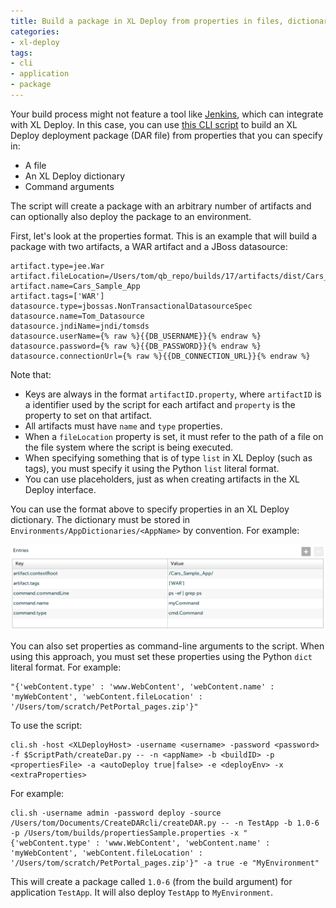 ```yaml
---
title: Build a package in XL Deploy from properties in files, dictionaries, and command arguments
categories:
- xl-deploy
tags:
- cli
- application
- package
---
```


Your build process might not feature a tool like [Jenkins](https://wiki.jenkins-ci.org/display/JENKINS/XL+Deploy+Plugin), which can integrate with XL Deploy. In this case, you can use [this CLI script](/sample-scripts/build-deployment-package-from-properties/createDAR.py) to build an XL Deploy deployment package (DAR file) from properties that you can specify in:

* A file
* An XL Deploy dictionary
* Command arguments

The script will create a package with an arbitrary number of artifacts and can optionally also deploy the package to an environment.

First, let's look at the properties format. This is an example that will build a package with two artifacts, a WAR artifact and a JBoss datasource:

	artifact.type=jee.War
	artifact.fileLocation=/Users/tom/qb_repo/builds/17/artifacts/dist/Cars_Sample_App.war
	artifact.name=Cars_Sample_App
	artifact.tags=['WAR']
	datasource.type=jbossas.NonTransactionalDatasourceSpec
	datasource.name=Tom_Datasource
	datasource.jndiName=jndi/tomsds
	datasource.userName={% raw %}{{DB_USERNAME}}{% endraw %}
	datasource.password={% raw %}{{DB_PASSWORD}}{% endraw %}
	datasource.connectionUrl={% raw %}{{DB_CONNECTION_URL}}{% endraw %}

Note that:

* Keys are always in the format `artifactID.property`, where `artifactID` is a identifier used by the script for each artifact and `property` is the property to set on that artifact.
* All artifacts must have `name` and `type` properties.
* When a `fileLocation` property is set, it must refer to the path of a file on the file system where the script is being executed.
* When specifying something that is of type `list` in XL Deploy (such as tags), you must specify it using the Python `list` literal format.
* You can use placeholders, just as when creating artifacts in the XL Deploy interface.

You can use the format above to specify properties in an XL Deploy dictionary. The dictionary must be stored in `Environments/AppDictionaries/<AppName>` by convention. For example:

![Sample dictionary](/images/build-deployment-package-from-properties/sample-dictionary.png)

You can also set properties as command-line arguments to the script. When using this approach, you must set these properties using the Python `dict` literal format. For example:

    "{'webContent.type' : 'www.WebContent', 'webContent.name' : 'myWebContent', 'webContent.fileLocation' : '/Users/tom/scratch/PetPortal_pages.zip'}"

To use the script:

    cli.sh -host <XLDeployHost> -username <username> -password <password> -f $ScriptPath/createDar.py -- -n <appName> -b <buildID> -p <propertiesFile> -a <autoDeploy true|false> -e <deployEnv> -x <extraProperties>

For example:

    cli.sh -username admin -password deploy -source /Users/tom/Documents/CreateDARcli/createDAR.py -- -n TestApp -b 1.0-6 -p /Users/tom/builds/propertiesSample.properties -x "{'webContent.type' : 'www.WebContent', 'webContent.name' : 'myWebContent', 'webContent.fileLocation' : '/Users/tom/scratch/PetPortal_pages.zip'}" -a true -e "MyEnvironment"

This will create a package called `1.0-6` (from the build argument) for application `TestApp`. It will also deploy `TestApp` to `MyEnvironment`.
